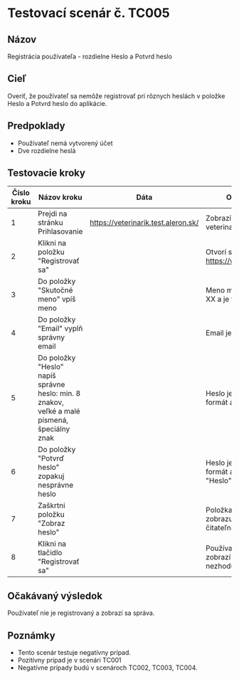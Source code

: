 # Testovací scenár č. TC005

## Názov
Registrácia používateľa - rozdielne Heslo a Potvrd heslo

## Cieľ
Overiť, že používateľ sa nemôže registrovať pri rôznych heslách v položke Heslo a Potvrd heslo do aplikácie.

## Predpoklady
- Používateľ nemá vytvorený účet
- Dve rozdielne heslá

## Testovacie kroky

| Číslo kroku | Názov kroku                          | Dáta              | Očakávaný výsledok                                              |
|-------------|---------------------------------------|-------------------|-----------------------------------------------------------------|
| 1           | Prejdi na stránku Prihlasovanie       | https://veterinarik.test.aleron.sk/ | Zobrazí sa stránka veterinarik.test.aleron.sk
| 2           | Klikni na položku "Registrovať sa"   |      | Otvorí sa stránka https://veterinarik.test.aleron.sk/#                                       |
| 3           | Do položky "Skutočné meno" vpíš meno  |       | Meno má správny počet znakov XX a je to len reťazec                   |
| 4           | Do položky "Email" vyplň správny email  |    | Email je vyplnený |
| 5          | Do položky "Heslo" napíš správne heslo: min. 8 znakov, veľké a malé písmená, špeciálny znak           |    | Heslo je správne, má správny formát a zobrazuje sa hashované |
| 6          | Do položky "Potvrď heslo" zopakuj nesprávne heslo           |  | Heslo je nesprávne, má správny formát a nezhoduje sa s položkou "Heslo" a je hashované |
| 7          | Zaškrtni položku "Zobraz heslo"           |   | Položka "Heslo" a "Povrd heslo" zobrazuje heslo vo formáte čitateľnom pre ľudí |
| 8          | Klikni na tlačidlo "Registrovať sa" |    | Používateľ je nie zaregistrovaný, zobrazí sa správa "Heslá sa nezhodujú" |

## Očakávaný výsledok
Používateľ nie je registrovaný a zobrazí sa správa.

## Poznámky
- Tento scenár testuje negatívny prípad.
- Pozitívny prípad je v scenári TC001
- Negatívne prípady budú v scenároch TC002, TC003, TC004.

